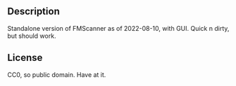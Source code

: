 ## Description
Standalone version of FMScanner as of 2022-08-10, with GUI. Quick n dirty, but should work.

## License
CC0, so public domain. Have at it.